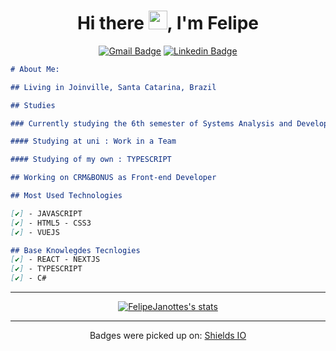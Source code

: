 <div align="center">

# Hi there <img src="https://media.giphy.com/media/hvRJCLFzcasrR4ia7z/giphy.gif" width="30"/>, I'm **Felipe**

<div>

[![Gmail Badge](https://img.shields.io/badge/-mail-red?style=for-the-badge&logo=google&logoColor=white&link=mailto:f.a.janotte@gmail.com)](mailto:f.a.janotte@gmail.com/)
[![Linkedin Badge](https://img.shields.io/badge/-Linkedin-blue?style=for-the-badge&logo=Linkedin&logoColor=white&link=https://github.com/FelipeJanotte)](https://www.linkedin.com/in/felipe-augusto-janotte-662626195/)

</div>

</div>

```md
# About Me:

## Living in Joinville, Santa Catarina, Brazil

## Studies

### Currently studying the 6th semester of Systems Analysis and Development

#### Studying at uni : Work in a Team

#### Studying of my own : TYPESCRIPT

## Working on CRM&BONUS as Front-end Developer

## Most Used Technologies

[✔️] - JAVASCRIPT
[✔️] - HTML5 - CSS3
[✔️] - VUEJS

## Base Knowlegdes Tecnlogies
[✔️] - REACT - NEXTJS
[✔️] - TYPESCRIPT
[✔️] - C#
```

---

<div align="center">
<a  href="https://github.com/anuraghazra/github-readme-stats">
<img 
src="https://github-readme-stats.vercel.app/api?username=FelipeJanotte&show_icons=true&hide_border=true"
alt="FelipeJanottes's stats"/>
</a>
</div>

---

<p align="center">
Badges were picked up on: 
<a href="https://shields.io/">Shields IO</a>
</p>
